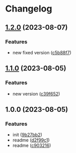 # Changelog

## [1.2.0](https://github.com/DappyKit/meme-wallet/compare/v1.1.0...v1.2.0) (2023-08-07)


### Features

* new fixed version ([c5b88f7](https://github.com/DappyKit/meme-wallet/commit/c5b88f7c7aa22c8067fe0f9994ef58518e5fd4b8))

## [1.1.0](https://github.com/DappyKit/meme-wallet/compare/v1.0.0...v1.1.0) (2023-08-05)


### Features

* new version ([c39f652](https://github.com/DappyKit/meme-wallet/commit/c39f65265a1cad254d048f8d2e752a991d6416a8))

## 1.0.0 (2023-08-05)


### Features

* init ([9b27bb2](https://github.com/DappyKit/meme-wallet/commit/9b27bb264f576211dc39798f25db60c98dfd7098))
* readme ([d2f99c1](https://github.com/DappyKit/meme-wallet/commit/d2f99c109daaa1067007bd0a4d7bcea896227c70))
* readme ([c903216](https://github.com/DappyKit/meme-wallet/commit/c903216b17d27fb5b4aa6f80fad60858c906ac38))

